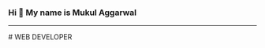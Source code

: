 ### Hi 👋 My name is Mukul Aggarwal
<hr>
# WEB DEVELOPER
<!--
**MukulAggarwal21/MukulAggarwal21** is a ✨ _specIal_ \✨ repository because its `README.md` (this file) appears on your GitHub profile.

Here are some ideas to get you sTarted

- 🔭 I’m currently working on ...
- 🌱 I’m currently learning ...
- 👯 I.m looking to collaborate on ...]
- 🤔 I’m looking for help with ...
- 💬 Ask me about ...
- 📫 How to reach me: ...
- 😄 Pronouns: ...
- ⚡ Fun fact: ...
-->

